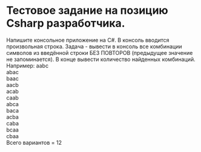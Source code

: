 # Тестовое задание на позицию Csharp разработчика. 


Напишите консольное приложение на C#. В консоль вводится произвольная строка. Задача - вывести в консоль все комбинации символов из введённой строки БЕЗ ПОВТОРОВ (предыдущее значение не запоминается). В конце вывести количество найденных комбинаций.
Например:
aabc  
abac  
baac  
aacb  
acab  
caab  
abca  
baca  
acba  
caba  
bcaa  
cbaa  
Всего вариантов = 12
